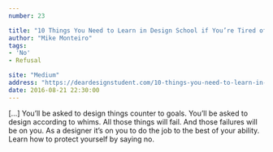 ```yaml
---
number: 23

title: "10 Things You Need to Learn in Design School if You’re Tired of Wasting Your Money"
author: "Mike Monteiro"
tags:
- 'No'
- Refusal

site: "Medium"
address: "https://deardesignstudent.com/10-things-you-need-to-learn-in-design-school-if-you-re-tired-of-wasting-your-money-64aaa0bc3994#.an1tqdhfu"
date: 2016-08-21 22:30:00
---
```


[…] You’ll be asked to design things counter to goals. You’ll be asked to design according to whims. All those things will fail. And those failures will be on you. As a designer it’s on you to do the job to the best of your ability. Learn how to protect yourself by saying no.
